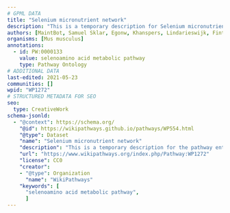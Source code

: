 ```yaml
---
# GPML DATA
title: "Selenium micronutrient network"
description: "This is a temporary description for Selenium micronutrient network"
authors: [MaintBot, Samuel Sklar, Egonw, Khanspers, Lindarieswijk, Finterly, Eweitz]
organisms: [Mus musculus]
annotations:
  - id: PW:0000133
    value: selenoamino acid metabolic pathway
    type: Pathway Ontology
# ADDITIONAL DATA
last-edited: 2021-05-23
communities: []
wpid: "WP1272"
# STRUCTURED METADATA FOR SEO
seo:
  type: CreativeWork
schema-jsonld:
  - "@context": https://schema.org/
    "@id": https://wikipathways.github.io/pathways/WP554.html
    "@type": Dataset
    "name": "Selenium micronutrient network"
    "description": "This is a temporary description for the pathway entitled: Selenium micronutrient network"
    "url": "https://www.wikipathways.org/index.php/Pathway:WP1272"
    "license": CC0
    "creator":
    - "@type": Organization
      "name": "WikiPathways"
    "keywords": [
      "selenoamino acid metabolic pathway",
      ]
---
```


